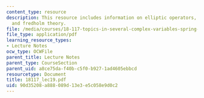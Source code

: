 ```yaml
---
content_type: resource
description: This resource includes information on elliptic operators, smoothing operators,
  and fredholm theory.
file: /media/courses/18-117-topics-in-several-complex-variables-spring-2005/90d35208a888089d13e3e5c058e9d0c2_18117_lec19.pdf
file_type: application/pdf
learning_resource_types:
- Lecture Notes
ocw_type: OCWFile
parent_title: Lecture Notes
parent_type: CourseSection
parent_uid: a8ce75da-f40b-c5f0-b927-1ad4605ebbcd
resourcetype: Document
title: 18117_lec19.pdf
uid: 90d35208-a888-089d-13e3-e5c058e9d0c2
---
```

